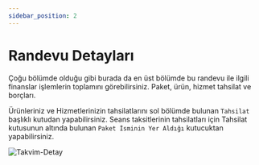 ```yaml
---
sidebar_position: 2
---
```


# Randevu Detayları

Çoğu bölümde olduğu gibi burada da en üst bölümde bu randevu ile ilgili finanslar işlemlerin toplamını görebilirsiniz. Paket, ürün, hizmet tahsilat ve borçları.

Ürünleriniz ve Hizmetlerinizin tahsilatlarını sol bölümde bulunan `Tahsilat` başlıklı kutudan yapabilirsiniz.
Seans taksitlerinin tahsilatları için Tahsilat kutusunun altında bulunan `Paket İsminin Yer Aldığı` kutucuktan yapabilirsiniz.

![Takvim-Detay](/img/tutorial/event-details.png)

